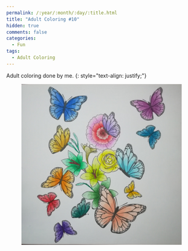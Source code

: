 ```yaml
---
permalink: /:year/:month/:day/:title.html
title: "Adult Coloring #10"
hidden: true
comments: false
categories:
  - Fun
tags:
  - Adult Coloring
---
```


Adult coloring done by me.
{: style="text-align: justify;"}
<br>

<figure>
    <a href="/assets/img/blogs/2018/10/27/IMG_20181027_011725.jpg"><img src="/assets/img/blogs/2018/10/27/IMG_20181027_011725.jpg"></a>
</figure>

